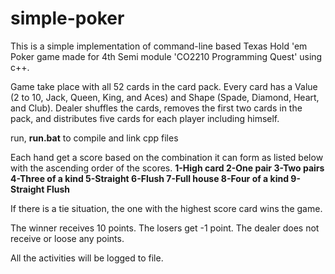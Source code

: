 # simple-poker

This is a simple implementation of command-line based Texas Hold 'em Poker game made for 4th Semi module 'CO2210 Programming Quest' using c++.

Game take place with all 52 cards in the card pack. Every card has a Value (2 to 10, Jack, Queen, King, and Aces) and Shape (Spade, Diamond, Heart, and Club). Dealer shuffles the cards, removes the first two cards in the pack, and distributes five cards for each player including himself. 


run, **run.bat** to compile and link cpp files

Each hand get a score based on the combination it can form as listed below with the ascending order of the scores.
__1-High card
2-One pair
3-Two pairs
4-Three of a kind
5-Straight
6-Flush
7-Full house
8-Four of a kind
9-Straight Flush__

If there is a tie situation, the one with the highest score card wins the game.

The winner receives 10 points. The losers get -1 point. The dealer does not receive or loose any points.

All the activities will be logged to file.